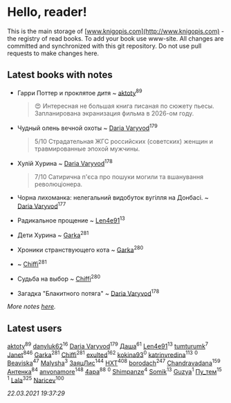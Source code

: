# Hello, reader!
This is the main storage of [www.knigopis.com](http://www.knigopis.com) - the registry of read books.
To add your book use www-site. All changes are committed and synchronized with this git repository.
Do not use pull requests to make changes here.


## Latest books with notes
* Гарри Поттер и проклятое дитя ~ [aktoty](users/275/275766107-vkontakte)<sup>89</sup>
    > 😍 Интересная не большая книга писаная по сюжету пьесы. Запланирована экранизация фильма в 2026-ом году.

* Чудный олень вечной охоты ~ [Daria Varyvod](users/829/829893410524253-facebook)<sup>179</sup>
    > 5/10 Страдательная ЖГС российских (советских) женщин и травмированные эпохой мужчины.

* Хулій Хурина ~ [Daria Varyvod](users/829/829893410524253-facebook)<sup>178</sup>
    > 7/10 Сатирична п'єса про пошуки могили та вшанування революціонера.

* Чорна лихоманка: нелегальний видобуток вугілля на Донбасі. ~ [Daria Varyvod](users/829/829893410524253-facebook)<sup>177</sup>

* Радикальное прощение ~ [Len4e91](users/254/254448176-yandex)<sup>13</sup>

* Дети Хурина ~ [Garka](users/115/115753719718250012620-google)<sup>281</sup>

* Хроники странствующего кота ~ [Garka](users/115/115753719718250012620-google)<sup>280</sup>

*  ~ [Chiffi](users/105/105831994080785626680-google)<sup>281</sup>

* Судьба на выбор ~ [Chiffi](users/105/105831994080785626680-google)<sup>280</sup>

* Загадка "Блакитного потяга" ~ [Daria Varyvod](users/829/829893410524253-facebook)<sup>178</sup>


_More notes [here](latest_books_with_notes.md)._


## Latest users
[aktoty](users/275/275766107-vkontakte)<sup>89</sup> 
[danyluk62](users/374/374149854-vkontakte)<sup>16</sup> 
[Daria Varyvod](users/829/829893410524253-facebook)<sup>179</sup> 
[Даша](users/334/334696193054530347-mailru)<sup>61</sup> 
[Len4e91](users/254/254448176-yandex)<sup>13</sup> 
[tumturumk](users/135/135685382-vkontakte)<sup>7</sup> 
[Janet](users/108/108113656204404967440-google)<sup>846</sup> 
[Garka](users/115/115753719718250012620-google)<sup>281</sup> 
[Chiffi](users/105/105831994080785626680-google)<sup>281</sup> 
[exulted](users/100/100599204551896265722-google)<sup>162</sup> 
[kokina93](users/210/210927617-yandex)<sup>0</sup> 
[katrinvredina](users/233/2336755-vkontakte)<sup>113</sup> 
[](users/105/105362923714442300619-google)<sup>0</sup> 
[Beaviska](users/102/10202544960024508-facebook)<sup>47</sup> 
[Malysha](users/412/4129490930435358-facebook)<sup>3</sup> 
[ЗаяцЛис](users/112/112388384595246311466-google)<sup>144</sup> 
[HXT](users/100/100002563462782-facebook)<sup>408</sup> 
[borodach](users/157/15706320-vkontakte)<sup>247</sup> 
[Chandravadana](users/105/105866022348292919948-google)<sup>159</sup> 
[Антенка](users/118/118158645037334943900-google)<sup>84</sup> 
[anvonamore](users/595/5957175-vkontakte)<sup>148</sup> 
[4apa](users/117/117392596378069249667-google)<sup>88</sup> 
[](users/234/234992147-vkontakte)<sup>0</sup> 
[Shimpanze](users/108/108324375224819470216-google)<sup>4</sup> 
[Somik](users/100/100006761945842-facebook)<sup>13</sup> 
[Guzya](users/819/819285468208720-facebook)<sup>1</sup> 
[Пу_тем](users/344/3448154788585127-facebook)<sup>15</sup> 
[](users/118/118195892640941995591-google)<sup>1</sup> 
[Lala](users/761/76187635-vkontakte)<sup>325</sup> 
[Naricev](users/107/107090515204537133928-google)<sup>100</sup> 


_22.03.2021 19:37:29_
